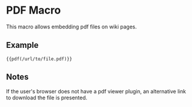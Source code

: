 PDF Macro
=========

This macro allows embedding pdf files on wiki pages.

Example
-------

`{{pdf(/url/to/file.pdf)}}`

Notes
-----

If the user's browser does not have a pdf viewer plugin, an alternative link to download the file is presented.
